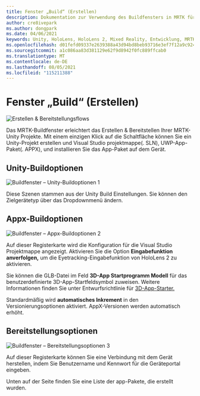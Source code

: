 ```yaml
---
title: Fenster „Build“ (Erstellen)
description: Dokumentation zur Verwendung des Buildfensters in MRTK für Unity.
author: cre8ivepark
ms.author: dongpark
ms.date: 04/06/2021
keywords: Unity, HoloLens, HoloLens 2, Mixed Reality, Entwicklung, MRTK, Build, Buildfenster, Tools
ms.openlocfilehash: d01fefd09337e2639388a43d94bd8beb93716e3ef7f12a9c924b5755fb594447
ms.sourcegitcommit: a1c086aa83d381129e62f9d8942f0fc889ffcab0
ms.translationtype: MT
ms.contentlocale: de-DE
ms.lasthandoff: 08/05/2021
ms.locfileid: "115211388"
---
```

# <a name="build-window"></a>Fenster „Build“ (Erstellen)
![Erstellen & Bereitstellungsflows](images/MRTK_BuildWindow0.png)

Das MRTK-Buildfenster erleichtert das Erstellen & Bereitstellen Ihrer MRTK-Unity Projekte. Mit einem einzigen Klick auf die Schaltfläche können Sie ein Unity-Projekt erstellen und Visual Studio projektmappe(. SLN), UWP-App-Paket(. APPX), und installieren Sie das App-Paket auf dem Gerät. 


## <a name="unity-build-options"></a>Unity-Buildoptionen
![Buildfenster – Unity-Buildoptionen 1](images/MRTK_BuildWindow1.png)

Diese Szenen stammen aus der Unity Build Einstellungen. Sie können den Zielgerätetyp über das Dropdownmenü ändern.

## <a name="appx-build-options"></a>Appx-Buildoptionen
![Buildfenster – Appx-Buildoptionen 2](images/MRTK_BuildWindow2.png)

Auf dieser Registerkarte wird die Konfiguration für die Visual Studio Projektmappe angezeigt. Aktivieren Sie die Option **Eingabefunktion anverfolgen,** um die Eyetracking-Eingabefunktion von HoloLens 2 zu aktivieren. 

Sie können die GLB-Datei im Feld **3D-App Startprogramm Modell** für das benutzerdefinierte 3D-App-Startfeldsymbol zuweisen. Weitere Informationen finden Sie unter Entwurfsrichtlinie für [3D-App-Starter.](/windows/mixed-reality/distribute/3d-app-launcher-design-guidance)

Standardmäßig wird **automatisches Inkrement** in den Versionierungsoptionen aktiviert. AppX-Versionen werden automatisch erhöht.


## <a name="deploy-options"></a>Bereitstellungsoptionen
![Buildfenster – Bereitstellungsoptionen 3](images/MRTK_BuildWindow3.png)

Auf dieser Registerkarte können Sie eine Verbindung mit dem Gerät herstellen, indem Sie Benutzername und Kennwort für die Geräteportal eingeben. 

Unten auf der Seite finden Sie eine Liste der app-Pakete, die erstellt wurden. 

